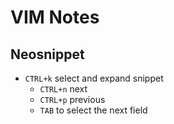 # VIM Notes

## Neosnippet

- `CTRL+k` select and expand snippet
    - `CTRL+n` next
    - `CTRL+p` previous
    - `TAB` to select the next field
